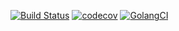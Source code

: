 [![Build Status](https://travis-ci.org/nekr0z/changelog.svg?branch=master)](https://travis-ci.org/nekr0z/changelog) [![codecov](https://codecov.io/gh/nekr0z/changelog/branch/master/graph/badge.svg)](https://codecov.io/gh/nekr0z/changelog) [![GolangCI](https://golangci.com/badges/github.com/nekr0z/changelog.svg)](https://golangci.com) 
